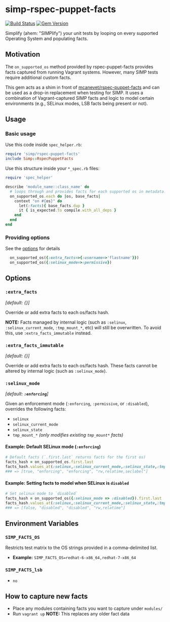 # simp-rspec-puppet-facts

[![Build Status](https://img.shields.io/travis/simp/simp-rspec-puppet-facts/master.svg)](https://travis-ci.org/simp/simp-rspec-puppet-facts)
[![Gem Version](https://img.shields.io/gem/v/simp-rspec-puppet-facts.svg)](https://rubygems.org/gems/simp-rspec-puppet-facts)


Simplify (ahem: "SIMPlify") your unit tests by looping on every supported Operating System and populating facts.

## Motivation
The `on_supported_os` method provided by rspec-puppet-facts provides facts captured from running Vagrant systems.  However, many SIMP tests require additional custom facts.

This gem acts as a shim in front of [mcanevet/rspec-puppet-facts](https://github.com/mcanevet/rspec-puppet-facts) and can be used as a drop-in replacement when testing for SIMP.  It uses a combination of Vagrant-captured SIMP facts and logic to model certain environments (e.g., SELinux modes, LSB facts being present or not).

## Usage

### Basic usage

Use this code inside `spec_helper.rb`:
```ruby
require 'simp/rspec-puppet-facts'
include Simp::RspecPuppetFacts
```

Use this structure inside your `*_spec.rb` files:
```ruby
require 'spec_helper'

describe 'module_name::class_name' do
  # loops through and provides facts for each supported os in metadata.json
  on_supported_os.each do |os, base_facts|
    context "on #{os}" do
      let(:facts){ base_facts.dup }
      it { is_expected.to compile.with_all_deps }
    end
  end
end
```

### Providing options
See the [options](#options) for details
```ruby
  on_supported_os({:extra_facts=>{:username=>'flastname'}})
  on_supported_os({:selinux_mode=>:permissive})
```


## Options

### `:extra_facts`

_[default: {}]_

Override or add extra facts to each os/facts hash.

**NOTE:**  Facts managed by internal logic (such as `:selinux`, `:selinux_current_mode`, `:tmp_mount_*`, etc) will still be overwritten.  To avoid this, use `:extra_facts_immutable` instead.


### `:extra_facts_immutable`

_[default: {}]_

Override or add extra facts to each os/facts hash.  These facts cannot be altered by internal logic (such as `:selinux_mode`).

### `:selinux_mode`

_[default: **`:enforcing`**]_

Given an enforcement mode (`:enforcing`, `:permissive`, or `:disabled`), overrides the following facts:
  - `selinux`
  - `selinux_current_mode`
  - `selinux_state`
  - `tmp_mount_*` _(only modifies existing `tmp_mount*` facts)_

#### Example: Default SELinux mode (`:enforcing`)

```ruby
# Default facts (`.first.last` returns facts for the first os)
facts_hash = on_supported_os.first.last
facts_hash.values_at(:selinux,:selinux_current_mode,:selinux_state,:tmp_mount_dev_shm)
### => [true, "enforcing", "enforcing", "rw,relatime,seclabel"]
```


#### Example: Setting facts to model when SELinux is `disabled`

```ruby
# Set selinux mode to `disabled`
facts_hash = on_supported_os({:selinux_mode => :disabled}).first.last
facts_hash.values_at(:selinux,:selinux_current_mode,:selinux_state,:tmp_mount_dev_shm)
### => [false, "disabled", "disabled", "rw,relatime"]
```

## Environment Variables
### `SIMP_FACTS_OS`
Restricts test matrix to the OS strings provided in a comma-delimited list.
- **Example:** `SIMP_FACTS_OS=redhat-6-x86_64,redhat-7-x86_64`


### `SIMP_FACTS_lsb`
- `no`


## How to capture new facts
- Place any modules containing facts you want to capture under `modules/`
- Run `vagrant up`
**NOTE:** This replaces any older fact data
